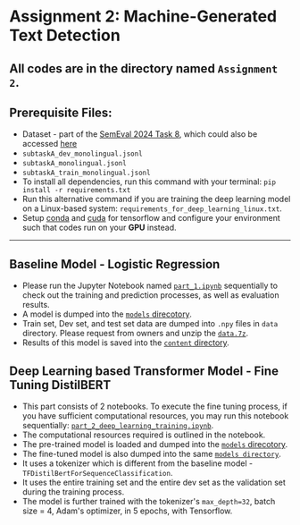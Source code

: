# Assignment 2: Machine-Generated Text Detection
All codes are in the directory named `Assignment 2`.
---

## Prerequisite Files:
* Dataset - part of the [SemEval 2024 Task 8](https://github.com/mbzuai-nlp/SemEval2024-task8), which could also be accessed [here](https://drive.google.com/drive/folders/1CAbb3DjrOPBNm0ozVBfhvrEh9P9rAppc)
* `subtaskA_dev_monolingual.jsonl`
* `subtaskA_monolingual.jsonl`
* `subtaskA_train_monolingual.jsonl`
* To install all dependencies, run this command with your terminal: `pip install -r requirements.txt`
* Run this alternative command if you are training the deep learning model on a Linux-based system: `requirements_for_deep_learning_linux.txt`.
* Setup [conda](https://stackoverflow.com/questions/44515769/conda-is-not-recognized-as-internal-or-external-command) and [cuda](https://www.tensorflow.org/install/pip) for tensorflow and configure your environment such that codes run on your **GPU** instead. 
---

## Baseline Model - Logistic Regression
* Please run the Jupyter Notebook named [`part_1.ipynb`](./part_1.ipynb) sequentially to check out the training and prediction processes, as well as evaluation results. 
* A model is dumped into the [`models` direcotory](./models).
* Train set, Dev set, and test set data are dumped into `.npy` files in `data` directory. Please request from owners and unzip the [`data.7z`](https://uottawa-my.sharepoint.com/personal/kmock073_uottawa_ca/Documents/CSI5386%20NLP/data.7z?csf=1&web=1&e=m4fJkY).
* Results of this model is saved into the [`content` directory](./content/).

## Deep Learning based Transformer Model - Fine Tuning DistilBERT
* This part consists of 2 notebooks. To execute the fine tuning process, if you have sufficient computational resources, you may run this notebook sequentially: [`part_2_deep_learning_training.ipynb`](./part_2_deep_learning_training.ipynb).
* The computational resources required is outlined in the notebook. 
* The pre-trained model is loaded and dumped into the [`models` direcotory](./models).
* The fine-tuned model is also dumped into the same [`models directory`](./models/).
* It uses a tokenizer which is different from the baseline model - `TFDistilBertForSequenceClassification`.
* It uses the entire training set and the entire dev set as the validation set during the training process.
* The model is further trained with the tokenizer's `max_depth=32`, batch size = 4, Adam's optimizer, in 5 epochs, with Tensorflow. 